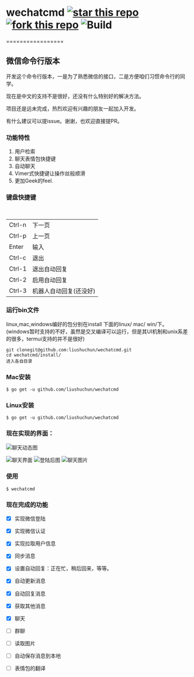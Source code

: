 # wechatcmd  [![star this repo](http://github-svg-buttons.herokuapp.com/star.svg?user=liushuchun&repo=wechatcmd&style=flat&background=1081C1)](http://github.com/liushuchun/wechatcmd) [![fork this repo](http://github-svg-buttons.herokuapp.com/fork.svg?user=liushuchun&repo=wechatcmd&style=flat&background=1081C1)](http://github.com/liushuchun/wechatcmd/fork) ![Build](https://img.shields.io/appveyor/ci/gruntjs/grunt.svg)
=================
## 微信命令行版本
开发这个命令行版本，一是为了熟悉微信的接口，二是方便咱们习惯命令行的同学。

现在是中文的支持不是很好，还没有什么特别好的解决方法。

项目还是远未完成，热烈欢迎有兴趣的朋友一起加入开发。

有什么建议可以提issue。谢谢，也欢迎直接提PR。


### 功能特性

1. 用户检索
2. 聊天表情包快捷键
3. 自动聊天
4. Vimer式快捷键让操作丝般顺滑
5. 更加Geek的feel.


### 键盘快捷键


<table>
    <tr><td>Ctrl-n</td><td>下一页</td></tr>
    <tr><td>Ctrl-p</td><td>上一页</td></tr>
    <tr><td>Enter</td><td>输入</td></tr>
    <tr><td>Ctrl-c</td><td>退出</td></tr>
    <tr><td>Ctrl-1</td><td>退出自动回复</td></tr>
    <tr><td>Ctrl-2</td><td>启用自动回复</td></tr>
    <tr><td>Ctrl-3</td><td>机器人自动回复(还没好)</td></tr>
</table>

### 运行bin文件
linux,mac,windows编好的包分别在install 下面的linux/ mac/ win/下。(windows暂时支持的不好，虽然是交叉编译可以运行，但是其UI机制和unix系差的很多，termui支持的并不是很好)

```
git clonegit@github.com:liushuchun/wechatcmd.git
cd wechatcmd/install/
进入各自目录
```


### Mac安装

	$ go get -u github.com/liushuchun/wechatcmd


### Linux安装

	$ go get -u github.com/liushuchun/wechatcmd


### 现在实现的界面：

![聊天动态图](https://raw.githubusercontent.com/liushuchun/wechatcmd/master/img/show.gif)

![聊天界面](https://raw.githubusercontent.com/liushuchun/wechatcmd/master/img/wechatcmd-0.png)
![登陆后图](https://raw.githubusercontent.com/liushuchun/wechatcmd/master/img/wechatcmd-1.png)
![聊天图片](https://raw.githubusercontent.com/liushuchun/wechatcmd/master/img/wechatcmd-2.png)




### 使用

	$ wechatcmd

### 现在完成的功能
- [x] 实现微信登陆
- [x] 实现微信认证
- [x] 实现拉取用户信息
- [x] 同步消息
- [x] 设置自动回复：正在忙，稍后回来，等等。
- [x] 自动更新消息
- [x] 自动回复消息
- [x] 获取其他消息
- [x] 聊天
- [ ] 群聊
- [ ] 读取图片
- [ ] 自动保存消息到本地
- [ ] 表情包的翻译


